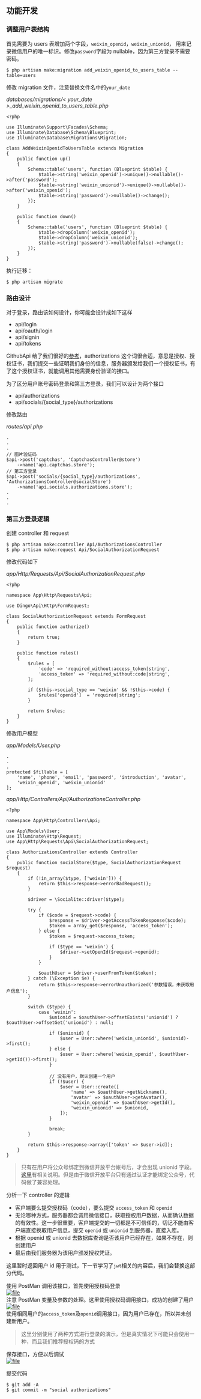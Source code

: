 ## 功能开发

### 调整用户表结构

首先需要为 users 表增加两个字段，`weixin_openid`，`weixin_unionid`， 用来记录微信用户的唯一标识。修改`password`字段为 nullable，因为第三方登录不需要密码。

```
$ php artisan make:migration add_weixin_openid_to_users_table --table=users
```

修改 migration 文件，注意替换文件名中的`your_date`

_databases/migrations/&lt; your\_date &gt;\_add\_weixin\_openid\_to\_users\_table.php_

```
<?php

use Illuminate\Support\Facades\Schema;
use Illuminate\Database\Schema\Blueprint;
use Illuminate\Database\Migrations\Migration;

class AddWeixinOpenidToUsersTable extends Migration
{
    public function up()
    {
        Schema::table('users', function (Blueprint $table) {
            $table->string('weixin_openid')->unique()->nullable()->after('password');
            $table->string('weixin_unionid')->unique()->nullable()->after('weixin_openid');
            $table->string('password')->nullable()->change();
        });
    }

    public function down()
    {
        Schema::table('users', function (Blueprint $table) {
            $table->dropColumn('weixin_openid');
            $table->dropColumn('weixin_unionid');
            $table->string('password')->nullable(false)->change();
        });
    }
}
```

执行迁移：

```
$ php artisan migrate
```

### 路由设计

对于登录，路由该如何设计，你可能会设计成如下这样

* api/login
* api/oauth/login
* api/signin
* api/tokens

GithubApi 给了我们很好的[参考](https://developer.github.com/v3/oauth_authorizations)，authorizations 这个词很合适，意思是授权、授权证书，我们提交一些证明我们身份的信息，服务器颁发给我们一个授权证书，有了这个授权证书，就能调用其他需要身份验证的接口。

为了区分用户账号密码登录和第三方登录，我们可以设计为两个接口

* api/authorizations
* api/socials/{social\_type}/authorizations

修改路由

_routes/api.php_

```
.
.
.
// 图片验证码
$api->post('captchas', 'CaptchasController@store')
    ->name('api.captchas.store');
// 第三方登录
$api->post('socials/{social_type}/authorizations', 'AuthorizationsController@socialStore')
    ->name('api.socials.authorizations.store');
.
.
.
```

### 第三方登录逻辑

创建 controller 和 request

```
$ php artisan make:controller Api/AuthorizationsController
$ php artisan make:request Api/SocialAuthorizationRequest
```

修改代码如下

_app/Http/Requests/Api/SocialAuthorizationRequest.php_

```
<?php

namespace App\Http\Requests\Api;

use Dingo\Api\Http\FormRequest;

class SocialAuthorizationRequest extends FormRequest
{
    public function authorize()
    {
        return true;
    }

    public function rules()
    {
        $rules = [
            'code' => 'required_without:access_token|string',
            'access_token' => 'required_without:code|string',
        ];

        if ($this->social_type == 'weixin' && !$this->code) {
            $rules['openid']  = 'required|string';
        }

        return $rules;
    }
}
```

修改用户模型

_app/Models/User.php_

```
.
.
.
protected $fillable = [
    'name', 'phone', 'email', 'password', 'introduction', 'avatar',
    'weixin_openid', 'weixin_unionid'
];
```

_app/Http/Controllers/Api/AuthorizationsController.php_

```
<?php

namespace App\Http\Controllers\Api;

use App\Models\User;
use Illuminate\Http\Request;
use App\Http\Requests\Api\SocialAuthorizationRequest;

class AuthorizationsController extends Controller
{
    public function socialStore($type, SocialAuthorizationRequest $request)
    {
        if (!in_array($type, ['weixin'])) {
            return $this->response->errorBadRequest();
        }

        $driver = \Socialite::driver($type);

        try {
            if ($code = $request->code) {
                $response = $driver->getAccessTokenResponse($code);
                $token = array_get($response, 'access_token');
            } else {
                $token = $request->access_token;

                if ($type == 'weixin') {
                    $driver->setOpenId($request->openid);
                }
            }

            $oauthUser = $driver->userFromToken($token);
        } catch (\Exception $e) {
            return $this->response->errorUnauthorized('参数错误，未获取用户信息');
        }

        switch ($type) {
            case 'weixin':
                $unionid = $oauthUser->offsetExists('unionid') ? $oauthUser->offsetGet('unionid') : null;

                if ($unionid) {
                    $user = User::where('weixin_unionid', $unionid)->first();
                } else {
                    $user = User::where('weixin_openid', $oauthUser->getId())->first();
                }

                // 没有用户，默认创建一个用户
                if (!$user) {
                    $user = User::create([
                        'name' => $oauthUser->getNickname(),
                        'avatar' => $oauthUser->getAvatar(),
                        'weixin_openid' => $oauthUser->getId(),
                        'weixin_unionid' => $unionid,
                    ]);
                }

                break;
        }

        return $this->response->array(['token' => $user->id]);
    }
}
```

> 只有在用户将公众号绑定到微信开放平台帐号后，才会出现 unionid 字段。[这里](https://mp.weixin.qq.com/wiki?t=resource/res_main&id=mp1421140839)有相关说明。但是由于微信开放平台只有通过认证才能绑定公众号，代码做了兼容处理。

分析一下 controller 的逻辑

* 客户端要么提交授权码（code），要么提交
  `access_token`
  和
  `openid`
* 无论哪种方式，服务器都会调用微信接口，获取授权用户数据，从而确认数据的有效性。这一步很重要，客户端提交的一切都是不可信任的，切记不能由客户端直接换取用户信息，提交
  `openid`
  或
  `unionid`
  到服务器，直接入库。
* 根据 openid 或 unionid 去数据库查询是否该用户已经存在，如果不存在，则创建用户
* 最后由我们服务器为该用户颁发授权凭证。

这里暂时返回用户 id 用于测试，下一节学习了`jwt`相关的内容后，我们会替换这部分代码。

使用 PostMan 调用该接口，首先使用授权码登录  
[![](https://iocaffcdn.phphub.org/uploads/images/201801/14/6351/ELyeBO97fx.png "file")](https://iocaffcdn.phphub.org/uploads/images/201801/14/6351/ELyeBO97fx.png)  
注意 PostMan 变量及参数的处理。这里使用授权码调用接口，成功的创建了用户  
[![](https://iocaffcdn.phphub.org/uploads/images/201801/14/6351/Z61FilFrZe.png "file")](https://iocaffcdn.phphub.org/uploads/images/201801/14/6351/Z61FilFrZe.png)  
使用相同用户的`access_token`及`openid`调用接口，因为用户已存在，所以并未创建新用户。

> 这里分别使用了两种方式进行登录的演示，但是真实情况下可能只会使用一种，而且我们推荐授权码的方式

保存接口，方便以后调试  
[![](https://iocaffcdn.phphub.org/uploads/images/201801/14/6351/HohVEVxKPQ.png "file")](https://iocaffcdn.phphub.org/uploads/images/201801/14/6351/HohVEVxKPQ.png)

提交代码

```
$ git add -A
$ git commit -m "social authorizations"
```



